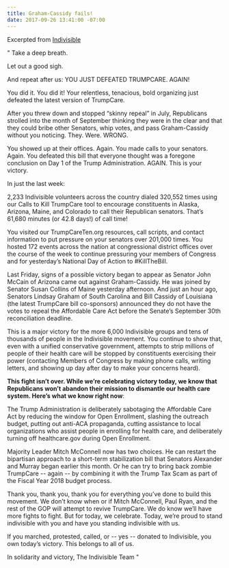 ```yaml
---
title: Graham-Cassidy fails!
date: 2017-09-26 13:41:00 -07:00
---
```


Excerpted from [Indivisible](https://www.indivisible.us/) 


"    Take a deep breath.

Let out a good sigh.

And repeat after us: YOU JUST DEFEATED TRUMPCARE. AGAIN!

You did it. You did it! Your relentless, tenacious, bold organizing just defeated the latest version of TrumpCare.

After you threw down and stopped “skinny repeal” in July, Republicans strolled into the month of September thinking they were in the clear and that they could bribe other Senators, whip votes, and pass Graham-Cassidy without you noticing. They. Were. WRONG.

You showed up at their offices. Again. You made calls to your senators. Again. You defeated this bill that everyone thought was a foregone conclusion on Day 1 of the Trump Administration. AGAIN. This is your victory.

In just the last week:

2,233 Indivisible volunteers across the country dialed 320,552 times using our Calls to Kill TrumpCare tool to encourage constituents in Alaska, Arizona, Maine, and Colorado to call their Republican senators. That’s 61,680 minutes (or 42.8 days!) of call time!

You visited our TrumpCareTen.org resources, call scripts, and contact information to put pressure on your senators over 201,000 times.
You hosted 172 events across the nation at congressional district offices over the course of the week to continue pressuring your members of Congress and for yesterday’s National Day of Action to #KillTheBill.

Last Friday, signs of a possible victory began to appear as Senator John McCain of Arizona came out against Graham-Cassidy. He was joined by Senator Susan Collins of Maine yesterday afternoon. And just an hour ago, Senators Lindsay Graham of South Carolina and Bill Cassidy of Louisiana (the latest TrumpCare bill co-sponsors) announced they do not have the votes to repeal the Affordable Care Act before the Senate’s September 30th reconciliation deadline.

This is a major victory for the more 6,000 Indivisible groups and tens of thousands of people in the Indivisible movement. You continue to show that, even with a unified conservative government, attempts to strip millions of people of their health care will be stopped by constituents exercising their power (contacting Members of Congress by making phone calls, writing letters, and showing up day after day to make your concerns heard).

**This fight isn’t over. While we’re celebrating victory today, we know that Republicans won’t abandon their mission to dismantle our health care system. Here’s what we know right now**:

The Trump Administration is deliberately sabotaging the Affordable Care Act by reducing the window for Open Enrollment, slashing the outreach budget, putting out anti-ACA propaganda, cutting assistance to local organizations who assist people in enrolling for health care, and deliberately turning off healthcare.gov during Open Enrollment.

Majority Leader Mitch McConnell now has two choices. He can restart the bipartisan approach to a short-term stabilization bill that Senators Alexander and Murray began earlier this month. Or he can try to bring back zombie TrumpCare -- again -- by combining it with the Trump Tax Scam as part of the Fiscal Year 2018 budget process.

Thank you, thank you, thank you for everything you’ve done to build this movement. We don’t know when or if Mitch McConnell, Paul Ryan, and the rest of the GOP will attempt to revive TrumpCare. We do know we’ll have more fights to fight. But for today, we celebrate. Today, we’re proud to stand indivisible with you and have you standing indivisible with us.

If you marched, protested, called, or -- yes -- donated to Indivisible, you own today’s victory. This belongs to all of us.

In solidarity and victory,
The Indivisible Team    "